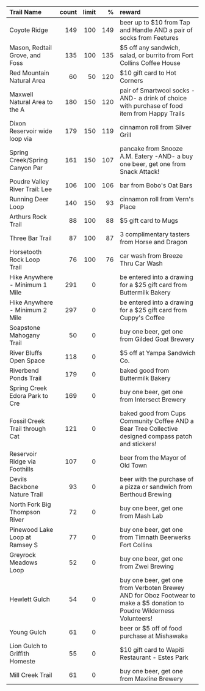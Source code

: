 | Trail Name                     |   count |   limit |   % | reward                                                                                                                  |
|:-------------------------------|--------:|--------:|----:|:------------------------------------------------------------------------------------------------------------------------|
| Coyote Ridge                   |     149 |     100 | 149 | beer up to $10 from Tap and Handle AND a pair of socks from Feetures                                                    |
| Mason, Redtail Grove, and Foss |     135 |     100 | 135 | $5 off any sandwich, salad, or burrito from Fort Collins Coffee House                                                   |
| Red Mountain Natural Area      |      60 |      50 | 120 | $10 gift card to Hot Corners                                                                                            |
| Maxwell Natural Area to the A  |     180 |     150 | 120 | pair of Smartwool socks -AND- a drink of choice with purchase of food item from Happy Trails                            |
| Dixon Reservoir wide loop via  |     179 |     150 | 119 | cinnamon roll from Silver Grill                                                                                         |
| Spring Creek/Spring Canyon Par |     161 |     150 | 107 | pancake from Snooze A.M. Eatery -AND- a buy one beer, get one from Snack Attack!                                        |
| Poudre Valley River Trail: Lee |     106 |     100 | 106 | bar from Bobo's Oat Bars                                                                                                |
| Running Deer Loop              |     140 |     150 |  93 | cinnamon roll from Vern's Place                                                                                         |
| Arthurs Rock Trail             |      88 |     100 |  88 | $5 gift card to Mugs                                                                                                    |
| Three Bar Trail                |      87 |     100 |  87 | 3 complimentary tasters from Horse and Dragon                                                                           |
| Horsetooth Rock Loop Trail     |      76 |     100 |  76 | car wash from Breeze Thru Car Wash                                                                                      |
| Hike Anywhere - Minimum 1 Mile |     291 |       0 |     | be entered into a drawing for a $25 gift card from Buttermilk Bakery                                                    |
| Hike Anywhere - Minimum 2 Mile |     297 |       0 |     | be entered into a drawing for a $25 gift card from Cuppy's Coffee                                                       |
| Soapstone Mahogany Trail       |      50 |       0 |     | buy one beer, get one from Gilded Goat Brewery                                                                          |
| River Bluffs Open Space        |     118 |       0 |     | $5 off at Yampa Sandwich Co.                                                                                            |
| Riverbend Ponds Trail          |     179 |       0 |     | baked good from Buttermilk Bakery                                                                                       |
| Spring Creek Edora Park to Cre |     169 |       0 |     | buy one beer, get one from Intersect Brewery                                                                            |
| Fossil Creek Trail through Cat |     121 |       0 |     | baked good from Cups Community Coffee AND a Bear Tree Collective designed compass patch and stickers!                   |
| Reservoir Ridge via Foothills  |     107 |       0 |     | beer from the Mayor of Old Town                                                                                         |
| Devils Backbone Nature Trail   |      93 |       0 |     | beer with the purchase of a pizza or sandwich from Berthoud Brewing                                                     |
| North Fork Big Thompson River  |      72 |       0 |     | buy one beer, get one from Mash Lab                                                                                     |
| Pinewood Lake Loop at Ramsey S |      77 |       0 |     | buy one beer, get one from Timnath Beerwerks Fort Collins                                                               |
| Greyrock Meadows Loop          |      52 |       0 |     | buy one beer, get one from Zwei Brewing                                                                                 |
| Hewlett Gulch                  |      54 |       0 |     | buy one beer, get one from Verboten Brewey AND for Oboz Footwear to make a $5 donation to Poudre Wilderness Volunteers! |
| Young Gulch                    |      61 |       0 |     | beer or $5 off of food purchase at Mishawaka                                                                            |
| Lion Gulch to Griffith Homeste |      55 |       0 |     | $10 gift card to Wapiti Restaurant - Estes Park                                                                         |
| Mill Creek Trail               |      61 |       0 |     | buy one beer, get one from Maxline Brewery                                                                              |